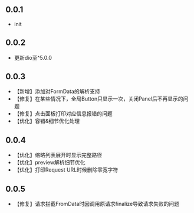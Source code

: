 ## 0.0.1
* init

## 0.0.2
* 更新dio至^5.0.0

## 0.0.3
* 【新增】添加对FormData的解析支持
* 【修复】在某些情况下，全局Button只显示一次，关闭Panel后不再显示的问题
* 【修复】点击面板打印对应信息报错的问题
* 【优化】容错&细节优化处理
  
## 0.0.4
* 【优化】缩略列表展开时显示完整路径
* 【优化】preview解析细节优化
* 【优化】打印Request URL时候删除零宽字符

## 0.0.5
* 【修复】请求拦截FromData时因调用原请求finalize导致请求失败的问题